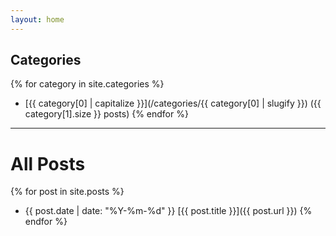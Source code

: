 ```yaml
---
layout: home
---
```


## Categories

{% for category in site.categories %}
- [{{ category[0] | capitalize }}](/categories/{{ category[0] | slugify }}) ({{ category[1].size }} posts)
{% endfor %}

---

# All Posts

{% for post in site.posts %}
- {{ post.date | date: "%Y-%m-%d" }} [{{ post.title }}]({{ post.url }})
{% endfor %}
